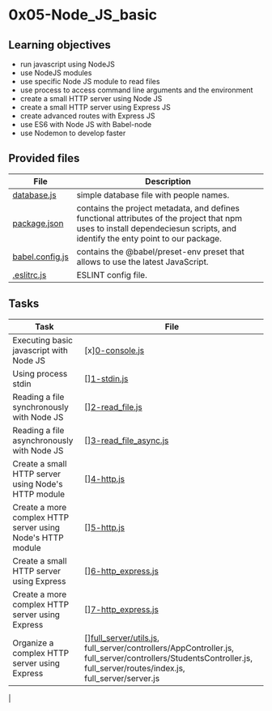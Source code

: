 # 0x05-Node_JS_basic
## Learning objectives
- run javascript using NodeJS
- use NodeJS modules
- use specific Node JS module to read files
- use process to access command line arguments and the environment
- create a small HTTP server using Node JS
- create a small HTTP server using Express JS
- create advanced routes with Express JS
- use ES6 with Node JS with Babel-node
- use Nodemon to develop faster

## Provided files
| File | Description |
| ------------------- | ------------------|
| [database.js](./database.js) | simple database file with people names.|
|[package.json](./package.json)| contains the project metadata, and defines functional attributes of the project that npm uses to install dependeciesun scripts, and identify the enty point to our package.|
|[babel.config.js](./babel.config.js)| contains the @babel/preset-env preset that allows to use the latest JavaScript.|
|[.eslitrc.js](/.eslitrc.js)|ESLINT config file.|

## Tasks

| Task | File |
|--------------|----------------------|
|Executing basic javascript with Node JS|[x][0-console.js](./0-console.js)|
|Using process stdin |[][1-stdin.js](1-stdin.js) |
|Reading a file synchronously with Node JS|[][2-read_file.js](./2-read_file.js)|
|Reading a file asynchronously with Node JS|[][3-read_file_async.js](./3-read_file_async.js)|
|Create a small HTTP server using Node's HTTP module|[][4-http.js](4-http.js)|
|Create a more complex HTTP server using Node's HTTP module|[][5-http.js](5-http.js)|
|Create a small HTTP server using Express|[][6-http_express.js](6-http_express.js)|
|Create a more complex HTTP server using Express|[][7-http_express.js](7-http_express.js)|
|Organize a complex HTTP server using Express|[][full_server/utils.js](), full_server/controllers/AppController.js, full_server/controllers/StudentsController.js, full_server/routes/index.js, full_server/server.js
|